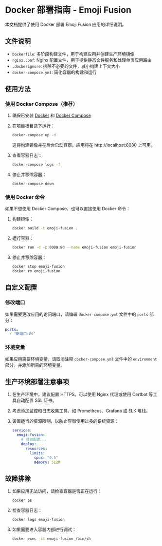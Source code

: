 # Docker 部署指南 - Emoji Fusion

本文档提供了使用 Docker 部署 Emoji Fusion 应用的详细说明。

## 文件说明

- `Dockerfile`: 多阶段构建文件，用于构建应用并创建生产环境镜像
- `nginx.conf`: Nginx 配置文件，用于提供静态文件服务和处理单页应用路由
- `.dockerignore`: 排除不必要的文件，减小构建上下文大小
- `docker-compose.yml`: 简化容器的构建和运行

## 使用方法

### 使用 Docker Compose（推荐）

1. 确保已安装 [Docker](https://docs.docker.com/get-docker/) 和 [Docker Compose](https://docs.docker.com/compose/install/)

2. 在项目根目录下运行：

   ```bash
   docker-compose up -d
   ```

   这将构建镜像并在后台启动容器。应用将在 http://localhost:8080 上可用。

3. 查看容器日志：

   ```bash
   docker-compose logs -f
   ```

4. 停止并移除容器：

   ```bash
   docker-compose down
   ```

### 使用 Docker 命令

如果不想使用 Docker Compose，也可以直接使用 Docker 命令：

1. 构建镜像：

   ```bash
   docker build -t emoji-fusion .
   ```

2. 运行容器：

   ```bash
   docker run -d -p 8080:80 --name emoji-fusion emoji-fusion
   ```

3. 停止并移除容器：

   ```bash
   docker stop emoji-fusion
   docker rm emoji-fusion
   ```

## 自定义配置

### 修改端口

如果需要更改应用的访问端口，请编辑 `docker-compose.yml` 文件中的 `ports` 部分：

```yaml
ports:
  - "新端口:80"
```

### 环境变量

如果应用需要环境变量，请取消注释 `docker-compose.yml` 文件中的 `environment` 部分，并添加所需的环境变量。

## 生产环境部署注意事项

1. 在生产环境中，建议配置 HTTPS。可以使用 Nginx 代理或使用 Certbot 等工具自动配置 SSL 证书。

2. 考虑添加监控和日志收集工具，如 Prometheus、Grafana 或 ELK 堆栈。

3. 设置适当的资源限制，以防止容器使用过多的系统资源：

   ```yaml
   services:
     emoji-fusion:
       # 其他配置...
       deploy:
         resources:
           limits:
             cpus: "0.5"
             memory: 512M
   ```

## 故障排除

1. 如果应用无法访问，请检查容器是否正在运行：

   ```bash
   docker ps
   ```

2. 检查容器日志：

   ```bash
   docker logs emoji-fusion
   ```

3. 如果需要进入容器内部进行调试：

   ```bash
   docker exec -it emoji-fusion /bin/sh
   ```
